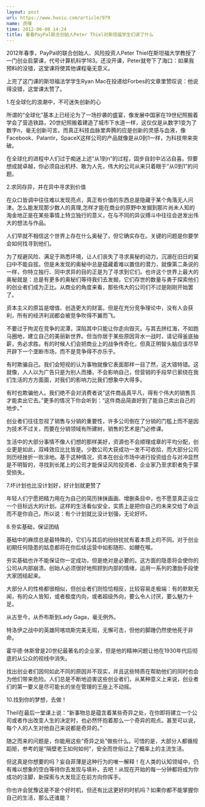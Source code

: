```yaml
---
layout: post
url: https://www.huxiu.com/article/979
name: 虎嗅
time: 2012-06-08 14:24
title: 看看PayPal联合创始人Peter Thiel对斯坦福学生们讲了什么
---
```

2012年春季，PayPal的联合创始人、风险投资人Peter Thiel在斯坦福大学教授了一门创业启蒙课，代号计算机科学183。还没开课，Peter就夸下了海口：如果我预料的没错，这堂课将使其他课程毫无意义。

上完了这门课的斯坦福法学学生Ryan Mac在投递给Forbes的文章里赞叹说：他说得没错，这堂课太赞了。

1.在全球化的浪潮中，不可迷失创新的心

所谓的“全球化”基本上已经沦为了一场抄袭的盛宴，像发展中国家在19世纪照搬着学会了营造铁路，20世纪照搬着建造了城市下水道一样，这仅仅是从数字1变为了数字n，毫无创新可言。而真正科技血脉里奔腾的应是创新的灵感与血液，像Facebook、Palantir，SpaceX这样公司的产品就像是从0到1一样，为科技带来突破。

在全球化的进程中人们过于痴迷上述“从1到n”的过程，固步自封中沾沾自喜。但要想成就卓越，你必须自出机杼、敢为人先，伟大的公司从来只着眼于“从0到1”的问题。

2.求同存异，并在异中寻求到价值

在众口皆调中往往难以发现亮点，真正有价值的东西总是隐藏于某个角落无人问津。怎么能发现那少数人的真理,怎样才能在商业的原野中发掘到那片尚未人知的淘金地正是在某些事情上特立独行的意义，在与不同的异议搏斗中往往会迸发出伟大的想法与作品。

人们早就不相信这个世界上存在什么奥秘了，但它确实存在。关键的问题是你要学会如何找寻到他们。

为了规避风险、满足于熟悉环境，让人们丧失了寻求奥秘的动力，沉溺在旧日的窠臼中不能自拔。但是未发现的奥秘中总是蕴藏着难以置信的潜力，就像第二条说的一样，你特立独行、同中求异的目的正是为了寻求到它们。也许这个世界上最大的奥秘就是：总是有更多的奥秘们等待我们去发掘，它们存世的数量与勇于探索他们的创业者们成为正比。从商业的角度来看，那些伟大的公司们不过是刚刚开始罢了。

资本主义的原旨是增值、创造更大的财富。但是在充分竞争理论中，没有人会获利，所有的经济利润都会被竞争吹得不翼而飞。

不要过于拘泥在竞争的泥潭，深陷其中只能让你走向毁灭。与其去拼红海，不如跑马圈地，建立自己的美丽新世界。但当你居于某些原因背水一战时，请记得釜底抽薪，务必求胜。有的时候人们会把商业上的战争传奇化，但真正明智头脑应该尽早开辟下一个垄断市场，而不是竞争得不亦乐乎。

有时欺骗自己。我们会短视的认为事物就像它表面那样一目了然，这大错特错。这就像，人人以为广告只是为别人而播，不会影响自己，但营销的手段早已萦绕在我们生活的方方面面，对我们的影响力比我们想象中大得多。

有时也欺骗他人。我们绝不会对消费者说“这件商品真平凡，得有个伟大的销售员才能卖出它去。”更多的情况下你会听到：“这件商品简直好到了能自己卖出自己的地步。”

创业者们往往忽视了销售与分销的重要性，许多公司倒在了分销的门槛上而不是因为技术不过关，而要在分销领域有所建树，销售的艺术是门必修课。

生活中的大部分事情不像人们想的那样美好，资源也不会顺理成章的平均分配，创业更是如此，双峰效应比比皆是。少数公司大获成功一发不可收拾，而大部分公司则历经挫折一败涂地。基于这种情况，资本在创业市场中进行投资组合与对冲显然是不明智的，寻找到长尾上的公司才能保证风险投资者、企业家乃至求职者免于蒙受损失。

7.坏计划也比没计划好，好计划就更赞了

年轻人们宁愿把精力用在为自己的简历抹抹画画、增删条目中，也不愿意真正设立一个目标远大的计划。这样的生活看似安全，实质上是把你自己的未来交给了命运而不是你自己，所以说：有个计划就比没计划强，无论好坏。

8.夯实基础，保证团结

基础中的麻烦总是最特殊的，它们与其后的纷纷扰扰有着本质上的不同。对于创业初期任何隐患的姑息都将在你后续运营中如影随形、如鲠在喉。

夯实基础也许不能保证你一定成功，但是绝对是必要的。这方面的隐患将会使你的公司从内部崩溃。创始人必须很好地照顾到内部的情绪，运用一系列的激励手段使大家团结起来。

大部分人的性格都很相似，但创业者们则恰恰相反，比较容易走极端：有的默默无闻，有的众人皆知，或者极度内向，或者超级外向，要么令人讨厌，要么魅力十足。

从古至今，从乔布斯到Lady Gaga，毫无例外。

特洛伊之战中的英雄阿喀琉斯完美无瑕，无懈可击，但他的脚踵仍然使他死于非命。

霍华德·休斯曾是20世纪最著名的企业家，但是他的精神问题让他在1930年代后彻底的从公众的视线中消失。

找出创业者们因何如此不同的原因并不现实，并且这些特质在帮助他们的同时也会为他们带来危险。人们总是不断地迫害这些创业者们，从某种意义上来说，创业者们的第一要义是尽可能长的坐在管理的王座上不动摇。

10.找到你的梦想，去做！

Theil在最后一堂课上说：“新事物总是蕴含着某些奇异之处，在你即将建立一个公司或者作出改变人生的决定时，也必然怀抱着那么一个奇异的观点。甚至可以说，每个人的人生对他自己来说都是奇异的。”

随之而来的问题是，你能用这些“奇异之处”做些什么。可惜的是，大部分人都循规蹈矩，参考的是“隔壁老王如何如何”，安全而世俗过上了概率上的主流生活。

但这真是你想要的吗？妄自菲薄是这种行为的唯一解释！在人类的认知领域中，仍有难以想象的空白等待你去发现与填补。去吧！从现在开始的每一分钟都将成为你成功的注脚，新探索与大发现正在前方向你挥手。

你也许会犹豫这是不是个好时机，但还有比这更好的时机吗？如果你都不能掌握你自己的生活，那么还谁能？


